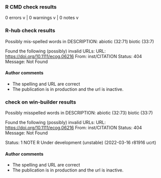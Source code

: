 ### R CMD check results

0 errors v | 0 warnings v | 0 notes v

### R-hub check results

Possibly mis-spelled words in DESCRIPTION:
  abiotic (32:71)
  biotic (33:7)
  
Found the following (possibly) invalid URLs:
  URL: https://doi.org/10.1111/ecog.06216
    From: inst/CITATION
    Status: 404
    Message: Not Found

#### Author comments

* The spelling and URL are correct
* The publication is in production and the url is inactive.

### check on win-builder results


Possibly misspelled words in DESCRIPTION:
  abiotic (32:73)
  biotic (33:7)

Found the following (possibly) invalid URLs:
  URL: https://doi.org/10.1111/ecog.06216
    From: inst/CITATION
    Status: 404
    Message: Not Found

Status: 1 NOTE
R Under development (unstable) (2022-03-16 r81916 ucrt)

#### Author comments

* The spelling and URL are correct
* The publication is in production and the url is inactive.

